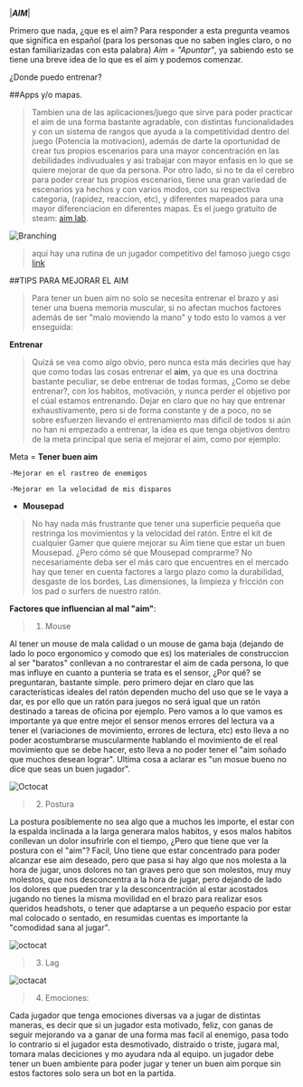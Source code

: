 
|**_AIM_**|


Primero que nada, ¿que es el aim? Para responder a esta pregunta veamos que significa en español (para los personas que no saben ingles claro, o no estan familiarizadas con esta palabra) *Aim = "Apuntar"*, ya sabiendo esto se tiene una breve idea de lo que es el aim y podemos comenzar.


¿Donde puedo entrenar?

##Apps y/o mapas.

>Tambien una de las aplicaciones/juego que sirve para poder practicar el aim de una forma bastante agradable, con distintas funcionalidades y con un sistema de rangos que ayuda a la competitividad dentro del juego (Potencia la motivacion), además de darte la oportunidad de crear tus propios escenarios para una mayor concentración en las debilidades indivuduales y asi trabajar con mayor enfasis en lo que se quiere mejorar de que da persona. Por otro lado, si no te da el cerebro para poder crear tus propios escenarios, tiene una gran variedad de escenarios ya hechos y con varios modos, con su respectiva categoria, (rapidez, reaccion, etc), y diferentes mapeados para una mayor diferenciacion en diferentes mapas. Es el juego gratuito de steam: [aim lab](https://store.steampowered.com/app/714010/Aim_Lab/?utm_campaign=30daytopkws&utm_medium=cpc&utm_source=google&utm_content=competing-trainer-games&utm_term=aimlab&gclid=Cj0KCQjwppSEBhCGARIsANIs4p7GXSZ1887za23EC0pkV4SuuiC1IPIrF2hMhtrR6bDPNLefVyj_fl4aAj3AEALw_wcB).


![Branching](http://wzgamerslab.net/img_games/2018_tri1/aim_lab_principal.jpg)

>aqui hay una rutina de un jugador competitivo del famoso juego csgo [link](https://steamcommunity.com/sharedfiles/filedetails/?id=2421757108)


 ##TIPS PARA MEJORAR EL AIM
> Para tener un buen aim no solo se necesita entrenar el brazo y asi tener una buena memoria muscular, si no afectan muchos factores además de ser "malo moviendo la mano" y todo esto lo vamos a ver enseguida:

**Entrenar** 

> Quizá se vea como algo obvio, pero nunca esta más decirles que hay que como todas las cosas entrenar el **aim**, ya que es una doctrina bastante peculiar, se debe entrenar de todas formas, ¿Como se debe entrenar?, con los habitos, motivación, y nunca perder el objetivo por el cúal estamos entrenando. Dejar en claro que no hay que entrenar exhaustivamente, pero si de forma constante y de a poco, no se sobre esfuerzen llevando el entrenamiento mas dificil de todos si aún no han ni empezado a entrenar, la idea es que tenga objetivos dentro de la meta principal que seria el mejorar el aim, como por ejemplo:

Meta = **Tener buen aim**
 
	-Mejorar en el rastreo de enemigos
  
	-Mejorar en la velocidad de mis disparos
 
- **Mousepad**
> No hay nada más frustrante que tener una superficie pequeña que restringa los movimientos y la velocidad del ratón.  Entre el kit de cualquier Gamer que quiere mejorar su Aim tiene que estar un buen Mousepad. ¿Pero cómo sé que Mousepad comprarme? No necesariamente deba ser el más caro que encuentres en el mercado hay que tener en cuenta factores a largo plazo como la durabilidad, desgaste de los bordes, Las dimensiones, la limpieza y fricción con los pad o surfers de nuestro ratón. 



 

 
 
**Factores que influencian al mal "aim"**:
 >1. Mouse

  Al tener un mouse de mala calidad o un mouse de gama baja (dejando de lado lo poco ergonomico y comodo que es) los materiales de construccion al ser "baratos" conllevan a no contrarestar el aim de cada persona, lo que mas influye en cuanto a punteria se trata es el sensor, ¿Por qué? se preguntaran, bastante simple. pero primero dejar en claro que las características ideales del ratón dependen mucho del uso que se le vaya a dar, es por ello que un ratón para juegos no será igual que un ratón destinado a tareas de oficina por ejemplo. Pero vamos a lo que vamos es importante ya que entre mejor el sensor menos errores del lectura va a tener el (variaciones de movimiento, errores de lectura, etc) esto lleva a no poder acostumbrarse muscularmente hablando el movimiento de el real movimiento que se debe hacer, esto lleva a no poder tener el "aim soñado que muchos desean lograr". Ultima cosa a aclarar es "un mosue bueno no dice que seas un buen jugador".

![Octocat](https://cdn.shopify.com/s/files/1/0427/1069/6104/products/G403_1_-500x500_300x300.png?v=1608232317)
  
 >2. Postura
 
   La postura posiblemente no sea algo que a muchos les importe, el estar con la espalda inclinada a la larga generara malos habitos, y esos malos habitos conllevan un dolor insufrirle con el tiempo, ¿Pero que tiene que ver la postura con el "aim"? Facil, Uno tiene que estar concentrado para poder alcanzar ese aim deseado, pero que pasa si hay algo que nos molesta a la hora de jugar, unos dolores no tan graves pero que son molestos, muy muy molestos, que nos desconcentra a la hora de jugar, pero dejando de lado los dolores que pueden trar y la desconcentración al estar acostados jugando no tienes la misma movilidad en el brazo para realizar esos queridos headshots, o tener que adaptarse a un pequeño espacio por estar mal colocado o sentado, en resumidas cuentas es importante la "comodidad sana al jugar".
   
 ![octocat](https://thumbs.dreamstime.com/t/desarrollo-de-una-postura-inclinada-con-edad-mostrando-la-curvatura-cada-vez-mayor-espina-dorsal-105228516.jpg)

 >3. Lag

![octacat](http://pm1.narvii.com/7644/402025cf2b1e819f86332ac1594bd56e1bf87da9r1-300-168v2_00.jpg)



 >4.  Emociones:
 
 Cada jugador que tenga emociones diversas va a jugar de distintas maneras, es decir que si un jugador esta motivado, feliz, con ganas de seguir mejorando va a ganar de una forma mas facil al enemigo, pasa todo lo contrario si el jugador esta desmotivado, distraido o triste, jugara mal, tomara malas deciciones y mo ayudara nda al equipo. un jugador debe tener un buen ambiente para poder jugar y tener un buen aim porque sin estos factores solo sera un bot en la partida.



  
 


